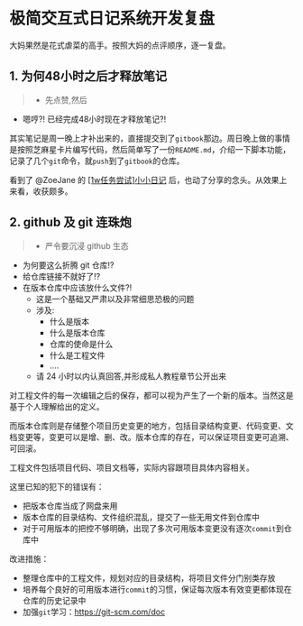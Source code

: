 # 极简交互式日记系统开发复盘
大妈果然是花式虐菜的高手。按照大妈的点评顺序，逐一复盘。

## 1. 为何48小时之后才释放笔记
>- 先点赞,然后
- 嗯哼?! 已经完成48小时现在才释放笔记?!

其实笔记是周一晚上才补出来的，直接提交到了`gitbook`那边。周日晚上做的事情是按照芝麻星卡片编写代码，然后简单写了一份`README.md`，介绍一下脚本功能，记录了几个`git`命令，就`push`到了`gitbook`的仓库。

看到了 @ZoeJane 的 [[1w任务尝试]小小日记](https://github.com/OpenMindClub/OMOOC2py/issues/26) 后，也动了分享的念头。从效果上来看，收获颇多。


## 2. github 及 git 连珠炮
> - 严令要沉浸 github 生态
- 为何要这么折腾 git 仓库!?
- 给仓库链接不就好了!?
- 在版本仓库中应该放什么文件?!
    + 这是一个基础又严肃以及非常细思恐极的问题
    + 涉及:
        * 什么是版本
        * 什么是版本仓库
        * 仓库的使命是什么
        * 什么是工程文件
        * ....
    - 请 24 小时以内认真回答,并形成私人教程章节公开出来

对工程文件的每一次编辑之后的保存，都可以视为产生了一个新的版本。当然这是基于个人理解给出的定义。

而版本仓库则是存储整个项目历史变更的地方，包括目录结构变更、代码变更、文档变更等，变更可以是增、删、改。版本仓库的存在，可以保证项目变更可追溯、可回滚。

工程文件包括项目代码、项目文档等，实际内容跟项目具体内容相关。

这里已知的犯下的错误有：

* 把版本仓库当成了网盘来用
* 版本仓库的目录结构、文件组织混乱，提交了一些无用文件到仓库中
* 对于可用版本的把控不够明确，出现了多次可用版本变更没有逐次`commit`到仓库中

改进措施：

* 整理仓库中的工程文件，规划对应的目录结构，将项目文件分门别类存放
* 培养每个良好的可用版本进行`commit`的习惯，保证每次版本有效变更都体现在仓库的历史记录中
* 加强`git`学习：https://git-scm.com/doc



